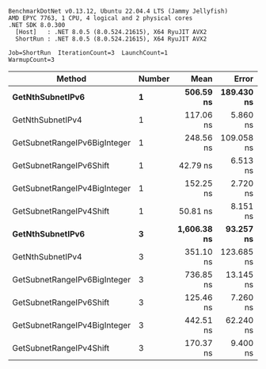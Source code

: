 ```

BenchmarkDotNet v0.13.12, Ubuntu 22.04.4 LTS (Jammy Jellyfish)
AMD EPYC 7763, 1 CPU, 4 logical and 2 physical cores
.NET SDK 8.0.300
  [Host]   : .NET 8.0.5 (8.0.524.21615), X64 RyuJIT AVX2
  ShortRun : .NET 8.0.5 (8.0.524.21615), X64 RyuJIT AVX2

Job=ShortRun  IterationCount=3  LaunchCount=1  
WarmupCount=3  

```
| Method                       | Number | Mean        | Error      | StdDev    | Min         | Max         | Gen0   | Allocated |
|----------------------------- |------- |------------:|-----------:|----------:|------------:|------------:|-------:|----------:|
| **GetNthSubnetIPv6**             | **1**      |   **506.59 ns** | **189.430 ns** | **10.383 ns** |   **499.89 ns** |   **518.55 ns** | **0.0076** |     **696 B** |
| GetNthSubnetIPv4             | 1      |   117.06 ns |   5.860 ns |  0.321 ns |   116.72 ns |   117.36 ns | 0.0019 |     160 B |
| GetSubnetRangeIPv6BigInteger | 1      |   248.56 ns | 109.058 ns |  5.978 ns |   244.81 ns |   255.45 ns | 0.0048 |     432 B |
| GetSubnetRangeIPv6Shift      | 1      |    42.79 ns |   6.513 ns |  0.357 ns |    42.42 ns |    43.13 ns | 0.0019 |     160 B |
| GetSubnetRangeIPv4BigInteger | 1      |   152.25 ns |   2.720 ns |  0.149 ns |   152.12 ns |   152.41 ns | 0.0024 |     208 B |
| GetSubnetRangeIPv4Shift      | 1      |    50.81 ns |   8.151 ns |  0.447 ns |    50.30 ns |    51.13 ns | 0.0021 |     176 B |
| **GetNthSubnetIPv6**             | **3**      | **1,606.38 ns** |  **93.257 ns** |  **5.112 ns** | **1,600.57 ns** | **1,610.21 ns** | **0.0248** |    **2168 B** |
| GetNthSubnetIPv4             | 3      |   351.10 ns | 123.685 ns |  6.780 ns |   344.51 ns |   358.05 ns | 0.0057 |     480 B |
| GetSubnetRangeIPv6BigInteger | 3      |   736.85 ns |  13.145 ns |  0.721 ns |   736.42 ns |   737.68 ns | 0.0153 |    1296 B |
| GetSubnetRangeIPv6Shift      | 3      |   125.46 ns |   7.260 ns |  0.398 ns |   125.06 ns |   125.85 ns | 0.0057 |     480 B |
| GetSubnetRangeIPv4BigInteger | 3      |   442.51 ns |  62.240 ns |  3.412 ns |   439.27 ns |   446.07 ns | 0.0072 |     624 B |
| GetSubnetRangeIPv4Shift      | 3      |   170.37 ns |   9.400 ns |  0.515 ns |   169.92 ns |   170.93 ns | 0.0062 |     528 B |
